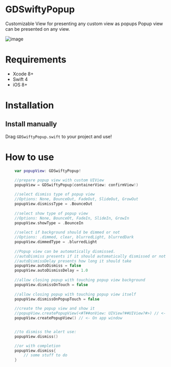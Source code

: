 # GDSwiftyPopup

Customizable View for presenting any custom view as popups
Popup view can be presented on any view.

![image](https://cloud.githubusercontent.com/assets/9967486/15256618/8501d938-1957-11e6-8292-1aa9203a0428.gif)


# Requirements
- Xcode 8+
- Swift 4
- iOS 8+


# Installation
Install manually
------
Drag `GDSwiftyPopup.swift` to your project and use!


# How to use

```swift 
    var popupView: GDSwiftyPopup!

    //prepare popup view with custom UIView
    popupView = GDSwiftyPopup(containerView: confirmView!)
    
    //select dismiss type of popup view
    //Options: None, BounceOut, FadeOut, SlideOut, GrowOut
    popupView.dismissType = .BounceOut
    
    //select show type of popup view
    //Options: None, BounceOt, FadeIn, SlideIn, GrowIn
    popupView.showType = .BounceIn
    
    //select if background should be dimmed or not
    //Options: .dimmed, clear, blurredLight, blurredDark
    popupView.dimmedType = .blurredLight
    
    //Popup view can be automatically dismissed.
    //autoDismiss presents if it should automatically dismissed or not
    //autoDismissDelay presents how long it should take
    popupView.autoDismiss = false
    popupView.autoDismissDelay = 1.0
    
    //allow closing popup with touching popup view background
    popupView.dismissOnTouch = false
    
    //allow closing popup with touching popup view itself
    popupView.dismissOnPopupTouch = false
    
    //create the popup view and show it
    //popupView.createPopupView(<#T##onView: UIView?##UIView?#>) // <- On specific view
    popupView.createPopupView() // <- On app window


    //to dismiss the alert use:
    popupView.dismiss()

    //or with completion
    popupView.dismiss{
        // some stuff to do
    }
```
